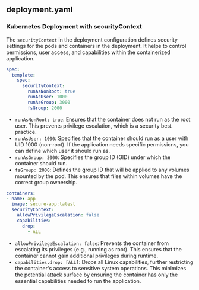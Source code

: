## deployment.yaml

### Kubernetes Deployment with securityContext
The ```securityContext``` in the deployment configuration defines security settings for the pods and containers in the deployment. It helps to control permissions, user access, and capabilities within the containerized application.

```yaml
spec:
  template:
    spec:
      securityContext:
        runAsNonRoot: true
        runAsUser: 1000
        runAsGroup: 3000
        fsGroup: 2000
```

- ```runAsNonRoot: true```: Ensures that the container does not run as the root user. This prevents privilege escalation, which is a security best practice.
- ```runAsUser: 1000```: Specifies that the container should run as a user with UID 1000 (non-root). If the application needs specific permissions, you can define which user it should run as.
- ```runAsGroup: 3000```: Specifies the group ID (GID) under which the container should run.
- ```fsGroup: 2000```: Defines the group ID that will be applied to any volumes mounted by the pod. This ensures that files within volumes have the correct group ownership.

```yaml
containers:
- name: app
  image: secure-app:latest
  securityContext:
    allowPrivilegeEscalation: false
    capabilities:
      drop:
        - ALL
```

- ```allowPrivilegeEscalation: false```: Prevents the container from escalating its privileges (e.g., running as root). This ensures that the container cannot gain additional privileges during runtime.
- ```capabilities.drop: [ALL]```: Drops all Linux capabilities, further restricting the container's access to sensitive system operations. This minimizes the potential attack surface by ensuring the container has only the essential capabilities needed to run the application.


